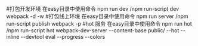 #打包开发环境 在easy目录中使用命令 npm run dev /npm run-script dev
webpack -d -w
#打包线上环境 在easy目录中使用命令 npm run server /npm run-script publish
webpack -p
#hot 服务   在easy目录中使用命令 npm run hot /npm run-script hot
webpack-dev-server --content-base public/ --hot --inline --devtool eval --progress --colors
#
